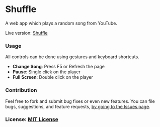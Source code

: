 # Shuffle
A web app which plays a random song from YouTube.

Live version: [Shuffle](http://studenton.com/shuffle/)

### Usage
All controls can be done using gestures and keyboard shortcuts.

- **Change Song**: Press F5 or Refresh the page
- **Pause**: Single click on the player
- **Full Screen**: Double click on the player

### Contribution
Feel free to fork and submit bug fixes or even new features. You can file bugs, suggestions, and feature requests, [by going to the Issues page](https://github.com/studenton/shuffle/issues/new).

### License: [MIT License](https://github.com/studenton/shuffle/blob/gh-pages/LICENSE)

